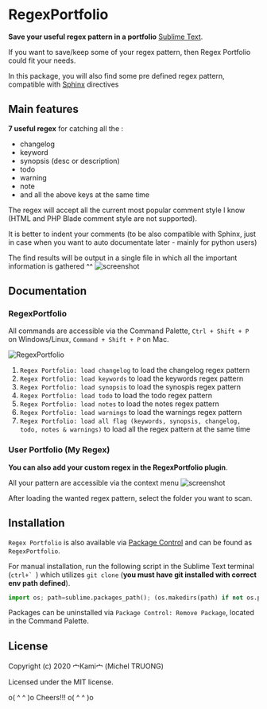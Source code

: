 # RegexPortfolio

**Save your useful regex pattern in a portfolio** [Sublime Text][subl].

If you want to save/keep some of your regex pattern, then Regex Portfolio could fit your needs.

In this package, you will also find some pre defined regex pattern, compatible with [Sphinx][sphx] directives

[subl]: http://www.sublimetext.com/
[sphx]: https://www.sphinx-doc.org/en/master/

## Main features

**7 useful regex** for catching all the :
- changelog
- keyword
- synopsis (desc or description)
- todo
- warning
- note
- and all the above keys at the same time

The regex will accept all the current most popular comment style I know (HTML and PHP Blade comment style are not supported).

It is better to indent your comments (to be also compatible with Sphinx, just in case when you want to auto documentate later - mainly for python users)

The find results will be output in a single file in which all the important information is gathered ^^
![screenshot](https://i.imgur.com/uhknkuT.png)

## Documentation

### RegexPortfolio

All commands are accessible via the Command Palette, `Ctrl + Shift + P` on Windows/Linux, `Command + Shift + P` on Mac.

![RegexPortfolio](https://i.imgur.com/8VR3CBx.png)

1. `Regex Portfolio: load changelog` to load the changelog regex pattern
2. `Regex Portfolio: load keywords` to load the keywords regex pattern
3. `Regex Portfolio: load synopsis` to load the synospis regex pattern
4. `Regex Portfolio: load todo` to load the todo regex pattern
5. `Regex Portfolio: load notes` to load the notes regex pattern
6. `Regex Portfolio: load warnings` to load the warnings regex pattern
7. `Regex Portfolio: load all flag (keywords, synopsis, changelog, todo, notes & warnings)` to load all the regex pattern at the same time

### User Portfolio (My Regex)

**You can also add your custom regex in the RegexPortfolio plugin**.

All your pattern are accessible via the context menu
![screenshot](https://i.imgur.com/Lb1u9iR.png)

After loading the wanted regex pattern, select the folder you want to scan.




## Installation

`Regex Portfolio` is also available via [Package Control][pkg-ctrl] and can be found as `RegexPortfolio`.

[pkg-ctrl]: http://wbond.net/sublime_packages/package_control

For manual installation, run the following script in the Sublime Text terminal (``ctrl+` ``) which utilizes `git clone` (**you must have git installed with correct env path defined**).

```python
import os; path=sublime.packages_path(); (os.makedirs(path) if not os.path.exists(path) else None); window.run_command('exec', {'cmd': ['git', 'clone', 'https://github.com/KaminoU/RegexPortfolio.git', 'RegexPortfolio'], 'working_dir': path})
```

Packages can be uninstalled via `Package Control: Remove Package`, located in the Command Palette.


## License

Copyright (c) 2020 宀Кami宀 (Michel TRUONG)

Licensed under the MIT license.

o( ^   ^ )o Cheers!!! o( ^   ^ )o
